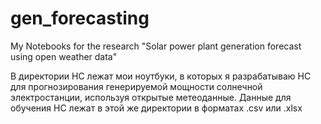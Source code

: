 # gen_forecasting
My Notebooks for the research "Solar power plant generation forecast using open weather data"

В директории НС лежат мои ноутбуки, в которых я разрабатываю НС для прогнозирования генерируемой мощности солнечной электростанции, используя открытые метеоданные. Данные для обучения НС лежат в этой же директории в форматах .csv или .xlsx
